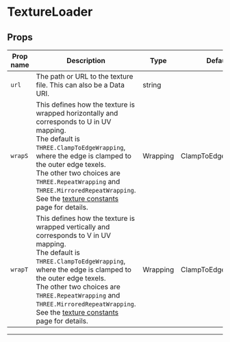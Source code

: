 # TextureLoader

## Props

| Prop name | Description                                                                                                                                                                                                                                                                                                                                                                                            | Type     | Default             |
| --------- | ------------------------------------------------------------------------------------------------------------------------------------------------------------------------------------------------------------------------------------------------------------------------------------------------------------------------------------------------------------------------------------------------------ | -------- | ------------------- |
|` url       `| The path or URL to the texture file. This can also be a Data URI.                                                                                                                                                                                                                                                                                                                                      | string   |                     |
|` wrapS     `| This defines how the texture is wrapped horizontally and corresponds to U in UV mapping.<br/>The default is `THREE.ClampToEdgeWrapping`, where the edge is clamped to the outer edge texels.<br/>The other two choices are `THREE.RepeatWrapping` and `THREE.MirroredRepeatWrapping`.<br/>See the [texture constants](https://threejs.org/docs/?q=texture#api/en/constants/Textures) page for details. | Wrapping | ClampToEdgeWrapping |
|` wrapT     `| This defines how the texture is wrapped vertically and corresponds to V in UV mapping.<br/>The default is `THREE.ClampToEdgeWrapping`, where the edge is clamped to the outer edge texels.<br/>The other two choices are `THREE.RepeatWrapping` and `THREE.MirroredRepeatWrapping`.<br/>See the [texture constants](https://threejs.org/docs/?q=texture#api/en/constants/Textures) page for details.   | Wrapping | ClampToEdgeWrapping |

---
